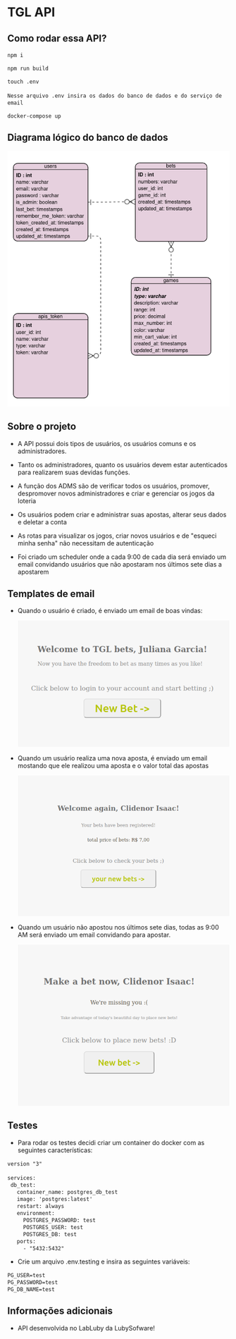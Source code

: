 # TGL API

## Como rodar essa API?

```
npm i
```

```
npm run build
```

```
touch .env

Nesse arquivo .env insira os dados do banco de dados e do serviço de email
```

```
docker-compose up
```

## Diagrama lógico do banco de dados

![](readme-images/diagram.png)

## Sobre o projeto

- A API possui dois tipos de usuários, os usuários comuns e os administradores.

- Tanto os administradores, quanto os usuários devem estar autenticados para realizarem suas devidas funções.

- A função dos ADMS são de verificar todos os usuários, promover, despromover novos administradores e criar e gerenciar os jogos da loteria

- Os usuários podem criar e administrar suas apostas, alterar seus dados e deletar a conta

- As rotas para visualizar os jogos, criar novos usuários e de "esqueci minha senha" não necessitam de autenticação

- Foi criado um scheduler onde a cada 9:00 de cada dia será enviado um email convidando usuários que não apostaram nos últimos sete dias a apostarem

## Templates de email

- Quando o usuário é criado, é enviado um email de boas vindas:

  ![](readme-images/mails/welcome.png)

- Quando um usuário realiza uma nova aposta, é enviado um email mostando que ele realizou uma aposta e o valor total das apostas

  ![](readme-images/mails/newbet.png)

- Quando um usuário não apostou nos últimos sete dias, todas as 9:00 AM será enviado um email convidando para apostar.

  ![](readme-images/mails/placeABet.png)

## Testes

- Para rodar os testes decidi criar um container do docker com as seguintes características:

```
version "3"

services:
 db_test:
   container_name: postgres_db_test
   image: 'postgres:latest'
   restart: always
   environment:
     POSTGRES_PASSWORD: test
     POSTGRES_USER: test
     POSTGRES_DB: test
   ports:
     - "5432:5432"
```

- Crie um arquivo .env.testing e insira as seguintes variáveis:

```
PG_USER=test
PG_PASSWORD=test
PG_DB_NAME=test
```

## Informações adicionais

- API desenvolvida no LabLuby da LubySofware!
